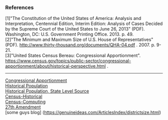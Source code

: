 ### References  
<a id="ref-one"></a>
[1]"The Constitution of the United States of America: Analysis and Interpretation, Centennial Edition, Interim Edition: Analysis of Cases Decided by the Supreme Court of the United States to June 26, 2013" (PDF). Washington, DC: U.S. Government Printing Office. 2013. p. 49.  
[2]"The Minimum and Maximum Size of U.S. House of Representatives" (PDF). http://www.thirty-thousand.org/documents/QHA-04.pdf . 2007. p. 9-21.  
[3]"United States Census Bereau: Congressional Apportionment". https://www.census.gov/topics/public-sector/congressional-apportionment/about/historical-perspective.html . 
***  
[Congressional Apportionment](https://en.wikipedia.org/wiki/United_States_congressional_apportionment)  
[Historical Population](https://en.wikipedia.org/wiki/List_of_U.S._states_and_territories_by_historical_population)  
[Historical Population, State Level Source](https://web.archive.org/web/20141121134738/http://www.census.gov/population/www/documentation/twps0056/tabs15-65.pdf)  
[Census-Historical](https://www.census.gov/topics/public-sector/congressional-apportionment/about/computing.html)  
[Census-Computing](https://www.census.gov/topics/public-sector/congressional-apportionment/about/computing.html)  
[27th Amendment](https://en.wikipedia.org/wiki/Twenty-seventh_Amendment_to_the_United_States_Constitution)  
[some guys blog] (https://genuineideas.com/ArticlesIndex/districtsize.html)  